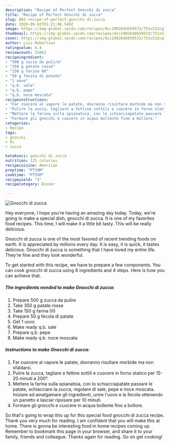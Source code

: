 ```yaml
---
description: "Recipe of Perfect Gnocchi di zucca"
title: "Recipe of Perfect Gnocchi di zucca"
slug: 882-recipe-of-perfect-gnocchi-di-zucca
date: 2020-09-02T01:21:06.549Z
image: https://img-global.cpcdn.com/recipes/dcc190264bb59533/751x532cq70/gnocchi-di-zucca-recipe-main-photo.jpg
thumbnail: https://img-global.cpcdn.com/recipes/dcc190264bb59533/751x532cq70/gnocchi-di-zucca-recipe-main-photo.jpg
cover: https://img-global.cpcdn.com/recipes/dcc190264bb59533/751x532cq70/gnocchi-di-zucca-recipe-main-photo.jpg
author: Luis Robertson
ratingvalue: 4.4
reviewcount: 25062
recipeingredient:
- "500 g zucca da pulire"
- "350 g patate rosse"
- "150 g farina 00"
- "50 g fecola di patate"
- "1 uovo"
- "q.b. sale"
- "q.b. pepe"
- "q.b. noce moscata"
recipeinstructions:
- "Far cuocere al vapore le patate, dovranno risultare morbide ma non sfaldarsi."
- "Pulire la zucca, tagliare a fettine sottili e cuocere in forno statico per 15-20 minuti a 200°."
- "Mettere la farina sulla spianatoia, con lo schiacciapatate passare le patate, schiacciare la zucca, regolare di sale, pepe e noce moscata. Iniziare ad amalgamare gli ingredienti, unire l&#39;uovo e la fecola ottenendo un panetto e lasciar riposare per 10 minuti."
- "Formare gli gnocchi e cuocere in acqua bollente fino a bollore."
categories:
- Recipe
tags:
- gnocchi
- di
- zucca

katakunci: gnocchi di zucca 
nutrition: 125 calories
recipecuisine: American
preptime: "PT39M"
cooktime: "PT55M"
recipeyield: "3"
recipecategory: Dinner

---
```



![Gnocchi di zucca](https://img-global.cpcdn.com/recipes/dcc190264bb59533/751x532cq70/gnocchi-di-zucca-recipe-main-photo.jpg)

Hey everyone, I hope you're having an amazing day today. Today, we're going to make a special dish, gnocchi di zucca. It is one of my favorites food recipes. This time, I will make it a little bit tasty. This will be really delicious.



Gnocchi di zucca is one of the most favored of recent trending foods on earth. It is appreciated by millions every day. It is easy, it is quick, it tastes delicious. Gnocchi di zucca is something that I have loved my entire life. They're fine and they look wonderful.


To get started with this recipe, we have to prepare a few components. You can cook gnocchi di zucca using 8 ingredients and 4 steps. Here is how you can achieve that.

<!--inarticleads1-->

##### The ingredients needed to make Gnocchi di zucca:

1. Prepare 500 g zucca da pulire
1. Take 350 g patate rosse
1. Take 150 g farina 00
1. Prepare 50 g fecola di patate
1. Get 1 uovo
1. Make ready q.b. sale
1. Prepare q.b. pepe
1. Make ready q.b. noce moscata




<!--inarticleads2-->

##### Instructions to make Gnocchi di zucca:

1. Far cuocere al vapore le patate, dovranno risultare morbide ma non sfaldarsi.
1. Pulire la zucca, tagliare a fettine sottili e cuocere in forno statico per 15-20 minuti a 200°.
1. Mettere la farina sulla spianatoia, con lo schiacciapatate passare le patate, schiacciare la zucca, regolare di sale, pepe e noce moscata. Iniziare ad amalgamare gli ingredienti, unire l&#39;uovo e la fecola ottenendo un panetto e lasciar riposare per 10 minuti.
1. Formare gli gnocchi e cuocere in acqua bollente fino a bollore.




So that's going to wrap this up for this special food gnocchi di zucca recipe. Thank you very much for reading. I am confident that you will make this at home. There is gonna be interesting food in home recipes coming up. Remember to bookmark this page in your browser, and share it to your family, friends and colleague. Thanks again for reading. Go on get cooking!
